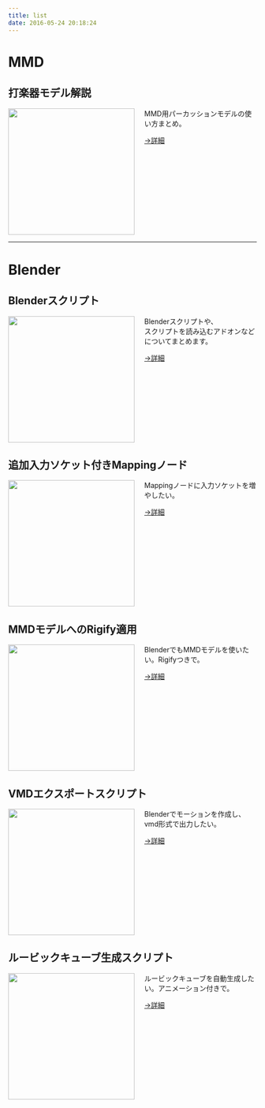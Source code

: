 ```yaml
---
title: list
date: 2016-05-24 20:18:24
---
```


# MMD

## 打楽器モデル解説

<img src="/list/index/mmd.000.jpg" width="256" align="left" style="margin-right:20px;">

MMD用パーカッションモデルの使い方まとめ。

[→詳細](/mmd/percussion/)

<br clear="left">

----
# Blender

## Blenderスクリプト

<img src="/list/index/blender.003.png" width="256" align="left" style="margin-right:20px;">

Blenderスクリプトや、   
スクリプトを読み込むアドオンなどについてまとめます。

[→詳細](/blender/blender_scripts/)

<br clear="left">

## 追加入力ソケット付きMappingノード

<img src="/list/index/blender.000.png" width="256" align="left" style="margin-right:20px;">

Mappingノードに入力ソケットを増やしたい。

[→詳細](/blender/mapping_node/)

<br clear="left">

## MMDモデルへのRigify適用

<img src="/list/index/blender.001.png" width="256" align="left" style="margin-right:20px;">

BlenderでもMMDモデルを使いたい。Rigifyつきで。

[→詳細](/blender/mmd_rigify/)

<br clear="left">

## VMDエクスポートスクリプト

<img src="/list/index/blender.002.png" width="256" align="left" style="margin-right:20px;">

Blenderでモーションを作成し、vmd形式で出力したい。

[→詳細](/blender/vmd_exporter/)

<br clear="left">

## ルービックキューブ生成スクリプト

<img src="/list/index/blender.004.png" width="256" align="left" style="margin-right:20px;">

ルービックキューブを自動生成したい。アニメーション付きで。

[→詳細](/blender/rubix_cube/)

<br clear="left">